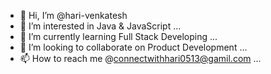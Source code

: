 - 👋 Hi, I’m @hari-venkatesh
- 👀 I’m interested in Java & JavaScript ...
- 🌱 I’m currently learning Full Stack Developing ...
- 💞️ I’m looking to collaborate on Product Development ...
- 📫 How to reach me @connectwithhari0513@gamil.com ...

<!---
hari-venkatesh/hari-venkatesh is a ✨ special ✨ repository because its `README.md` (this file) appears on your GitHub profile.
You can click the Preview link to take a look at your changes.
--->
